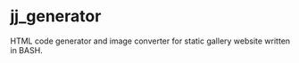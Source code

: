 # jj_generator

HTML code generator and image converter for static gallery website written in BASH.
